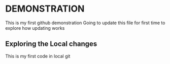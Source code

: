 # DEMONSTRATION 

This is my first github demonstration 
Going to update this file for first time to explore how updating works 

## Exploring the Local changes 

This is my first code in local git 